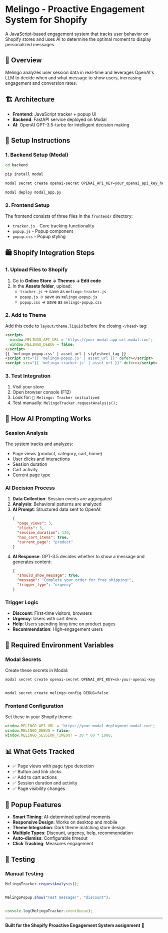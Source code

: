 # Melingo - Proactive Engagement System for Shopify

A JavaScript-based engagement system that tracks user behavior on Shopify stores and uses AI to determine the optimal moment to display personalized messages.

## 🎯 Overview

Melingo analyzes user session data in real-time and leverages OpenAI's LLM to decide when and what message to show users, increasing engagement and conversion rates.

## 🏗️ Architecture

- **Frontend**: JavaScript tracker + popup UI
- **Backend**: FastAPI service deployed on Modal
- **AI**: OpenAI GPT-3.5-turbo for intelligent decision making

## 🚀 Setup Instructions

### 1. Backend Setup (Modal)

```bash
cd backend

pip install modal

modal secret create openai-secret OPENAI_API_KEY=your_openai_api_key_here

modal deploy modal_app.py
```

### 2. Frontend Setup

The frontend consists of three files in the `frontend/` directory:
- `tracker.js` - Core tracking functionality
- `popup.js` - Popup component
- `popup.css` - Popup styling

## 🛍️ Shopify Integration Steps

### 1. Upload Files to Shopify

1. Go to **Online Store → Themes → Edit code**
2. In the **Assets folder**, upload:
   - `tracker.js` → save as `melingo-tracker.js`
   - `popup.js` → save as `melingo-popup.js`
   - `popup.css` → save as `melingo-popup.css`

### 2. Add to Theme

Add this code to `layout/theme.liquid` before the closing `</head>` tag:

```html
<script>
  window.MELINGO_API_URL = 'https://your-modal-app-url.modal.run';
  window.MELINGO_DEBUG = false;
</script>
{{ 'melingo-popup.css' | asset_url | stylesheet_tag }}
<script src="{{ 'melingo-popup.js' | asset_url }}" defer></script>
<script src="{{ 'melingo-tracker.js' | asset_url }}" defer></script>
```

### 3. Test Integration

1. Visit your store
2. Open browser console (F12)
3. Look for: `🎯 Melingo: Tracker initialized`
4. Test manually: `MelingoTracker.requestAnalysis();`

## 🤖 How AI Prompting Works

### Session Analysis
The system tracks and analyzes:
- Page views (product, category, cart, home)
- User clicks and interactions
- Session duration
- Cart activity
- Current page type

### AI Decision Process
1. **Data Collection**: Session events are aggregated
2. **Analysis**: Behavioral patterns are analyzed
3. **AI Prompt**: Structured data sent to OpenAI:
   ```json
   {
     "page_views": 3,
     "clicks": 5,
     "session_duration": 120,
     "has_cart_items": true,
     "current_page": "product"
   }
   ```
4. **AI Response**: GPT-3.5 decides whether to show a message and generates content:
   ```json
   {
     "should_show_message": true,
     "message": "Complete your order for free shipping!",
     "trigger_type": "urgency"
   }
   ```

### Trigger Logic
- **Discount**: First-time visitors, browsers
- **Urgency**: Users with cart items
- **Help**: Users spending long time on product pages
- **Recommendation**: High-engagement users

## 🔧 Required Environment Variables

### Modal Secrets
Create these secrets in Modal:

```bash
modal secret create openai-secret OPENAI_API_KEY=sk-your-openai-key


modal secret create melingo-config DEBUG=false
```

### Frontend Configuration
Set these in your Shopify theme:

```javascript
window.MELINGO_API_URL = 'https://your-modal-deployment.modal.run';
window.MELINGO_DEBUG = false; 
window.MELINGO_SESSION_TIMEOUT = 30 * 60 * 1000; 
```

## 📊 What Gets Tracked

- ✅ Page views with page type detection
- ✅ Button and link clicks
- ✅ Add to cart actions
- ✅ Session duration and activity
- ✅ Page visibility changes

## 🎨 Popup Features

- **Smart Timing**: AI-determined optimal moments
- **Responsive Design**: Works on desktop and mobile
- **Theme Integration**: Dark theme matching store design
- **Multiple Types**: Discount, urgency, help, recommendation
- **Auto-dismiss**: Configurable timeout
- **Click Tracking**: Measures engagement

## 🧪 Testing

### Manual Testing
```javascript
MelingoTracker.requestAnalysis();


MelingoPopup.show("Test message!", "discount");


console.log(MelingoTracker.eventQueue);
```


---

**Built for the Shopify Proactive Engagement System assignment** 🎯
